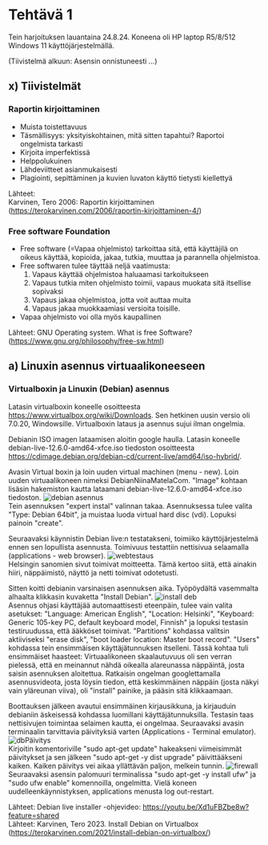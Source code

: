 # Tehtävä 1

Tein harjoituksen lauantaina 24.8.24. Koneena oli HP laptop R5/8/512 Windows 11 käyttöjärjestelmällä.

(Tiivistelmä alkuun: Asensin onnistuneesti ...) 

## x) Tiivistelmät  

### Raportin kirjoittaminen

- Muista toistettavuus  
- Täsmällisyys: yksityiskohtainen, mitä sitten tapahtui? Raportoi ongelmista tarkasti  
- Kirjoita imperfektissä  
- Helppolukuinen  
- Lähdeviitteet asianmukaisesti  
- Plagiointi, sepittäminen ja kuvien luvaton käyttö tietysti kiellettyä  

Lähteet:  
Karvinen, Tero 2006: Raportin kirjoittaminen (https://terokarvinen.com/2006/raportin-kirjoittaminen-4/)

### Free software Foundation

- Free software (=Vapaa ohjelmisto) tarkoittaa sitä, että käyttäjilä on oikeus käyttää, kopioida, jakaa, tutkia, muuttaa ja parannella ohjelmistoa.
- Free softwaren tulee täyttää neljä vaatimusta:
  1) Vapaus käyttää ohjelmistoa haluaamasi tarkoitukseen
  2) Vapaus tutkia miten ohjelmisto toimii, vapaus muokata sitä itsellise sopivaksi
  3) Vapaus jakaa ohjelmistoa, jotta voit auttaa muita
  4) Vapaus jakaa muokkaamiasi versioita toisille.
- Vapaa ohjelmisto voi olla myös kaupallinen
  
Lähteet:
GNU Operating system. What is free Software? (https://www.gnu.org/philosophy/free-sw.html)

## a) Linuxin asennus virtuaalikoneeseen

### Virtualboxin ja Linuxin (Debian) asennus

Latasin virtualboxin koneelle osoitteesta https://www.virtualbox.org/wiki/Downloads. Sen hetkinen uusin versio oli 7.0.20, Windowsille. Virtualboxin lataus ja asennus sujui ilman ongelmia. 

Debianin ISO imagen lataamisen aloitin google haulla. Latasin koneelle debian-live-12.6.0-amd64-xfce.iso tiedoston osoitteesta https://cdimage.debian.org/debian-cd/current-live/amd64/iso-hybrid/.  

Avasin Virtual boxin ja loin uuden virtual machinen (menu - new). Loin uuden virtuaalikoneen nimeksi DebianNiinaMatelaCom. "Image" kohtaan lisäsin hakemiston kautta lataamani debian-live-12.6.0-amd64-xfce.iso tiedoston.  ![debian asennus](https://github.com/user-attachments/assets/b3bee90f-8975-4d54-8f91-cc144582e6d3)  
  Tein asennuksen "expert instal" valinnan takaa. Asennuksessa tulee valita "Type: Debian 64bit", ja muistaa luoda virtual hard disc (vdi). Lopuksi painoin "create".

Seuraavaksi käynnistin Debian live:n testatakseni, toimiiko käyttöjärjestelmä ennen sen lopullista asennusta. Toimivuus testattiin nettisivua selaamalla (applications - web browser).   ![webtestaus](https://github.com/user-attachments/assets/bf4cdc0b-75e3-4d7d-a57e-63790f1cb24d)  
  Helsingin sanomien sivut toimivat moitteetta. Tämä kertoo siitä, että ainakin hiiri, näppäimistö, näyttö ja netti toimivat odotetusti.

Sitten koitti debianin varsinaisen asennuksen aika. Työpöydältä vasemmalta alhaalta klikkasin kuvaketta "Install Debian".   ![install deb](https://github.com/user-attachments/assets/b7a1c369-0f55-44a5-b105-b70ddb9353f7)  
   Asennus ohjasi käyttäjää automaattisesti eteenpäin, tulee vain valita asetukset: "Language: American English", "Location: Helsinki", "Keyboard: Generic 105-key PC, default keyboard model, Finnish" ja lopuksi testasin testiruudussa, että ääkköset toimivat. "Partitions" kohdassa valitsin aktiiviseksi "erase disk", "boot loader location: Master boot record". "Users" kohdassa tein ensimmäisen käyttäjätunnuksen itselleni. Tässä kohtaa tuli ensimmäiset haasteet: Virtuaalikoneen skaalautuvuus oli sen verran pielessä, että en meinannut nähdä oikealla alareunassa näppäintä, josta saisin asennuksen aloitettua. Ratkaisin ongelman googlettamalla asennusvideota, josta löysin tiedon, että keskimmäinen näppäin (josta näkyi vain yläreunan viiva), oli "install" painike, ja pääsin sitä klikkaamaan.

Boottauksen jälkeen avautui ensimmäinen kirjausikkuna, ja kirjauduin debianiin äskeisessä kohdassa luomillani käyttäjätunnuksilla. Testasin taas nettisivujen toimintaa selaimen kautta, ei ongelmaa. Seuraavaksi avasin terminaalin tarvittavia päivityksiä varten (Applications - Terminal emulator).  
![dbPäivitys](https://github.com/user-attachments/assets/780d041a-0733-4914-b109-27a916f97ca0)   
Kirjoitin komentoriville "sudo apt-get update" hakeakseni viimeisimmät päivitykset ja sen jälkeen "sudo apt-get -y dist upgrade" päivittääkseni kaiken. Kaiken päivitys vei aikaa yllättävän paljon, melkein tunnin.  ![firewall](https://github.com/user-attachments/assets/7fd8b6fb-fff3-4928-a83a-74fac5f0db5a)  
 Seuraavaksi asensin palomuuri terminalissa "sudo apt-get -y install ufw" ja "sudo ufw enable" komennoilla, ongelmitta. Vielä koneen uudelleenkäynnistyksen, applications menusta log out-restart.

Lähteet: 
Debian live installer -ohjevideo: https://youtu.be/Xd1uFBZbe8w?feature=shared  
Lähteet: Karvinen, Tero 2023. Install Debian on Virtualbox (https://terokarvinen.com/2021/install-debian-on-virtualbox/)


